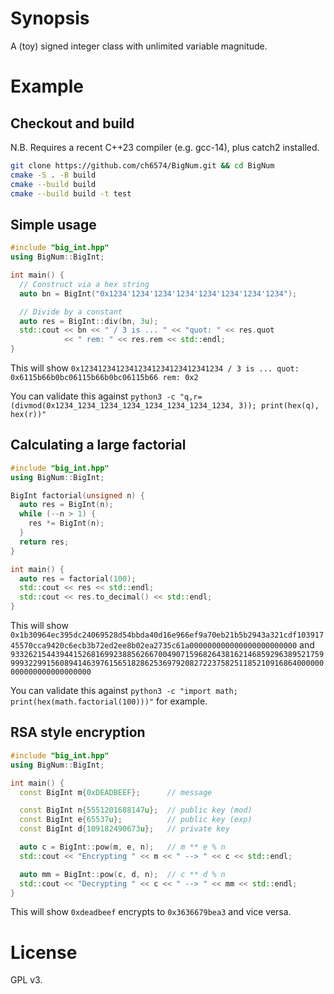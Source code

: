 # Synopsis
A (toy) signed integer class with unlimited variable magnitude.

# Example
## Checkout and build
N.B. Requires a recent C++23 compiler (e.g. gcc-14), plus catch2 installed.

```bash
git clone https://github.com/ch6574/BigNum.git && cd BigNum
cmake -S . -B build
cmake --build build
cmake --build build -t test
```

## Simple usage
```c++
#include "big_int.hpp"
using BigNum::BigInt;

int main() {
  // Construct via a hex string
  auto bn = BigInt("0x1234'1234'1234'1234'1234'1234'1234'1234");

  // Divide by a constant
  auto res = BigInt::div(bn, 3u);
  std::cout << bn << " / 3 is ... " << "quot: " << res.quot
            << " rem: " << res.rem << std::endl;
}
```

This will show `0x12341234123412341234123412341234 / 3 is ... quot: 0x6115b66b0bc06115b66b0bc06115b66 rem: 0x2`

You can validate this against `python3 -c "q,r=(divmod(0x1234_1234_1234_1234_1234_1234_1234_1234, 3)); print(hex(q), hex(r))"`

## Calculating a large factorial
```c++
#include "big_int.hpp"
using BigNum::BigInt;

BigInt factorial(unsigned n) {
  auto res = BigInt(n);
  while (--n > 1) {
    res *= BigInt(n);
  }
  return res;
}

int main() {
  auto res = factorial(100);
  std::cout << res << std::endl;
  std::cout << res.to_decimal() << std::endl;
}
```

This will show `0x1b30964ec395dc24069528d54bbda40d16e966ef9a70eb21b5b2943a321cdf10391745570cca9420c6ecb3b72ed2ee8b02ea2735c61a000000000000000000000000`
and `93326215443944152681699238856266700490715968264381621468592963895217599993229915608941463976156518286253697920827223758251185210916864000000000000000000000000`

You can validate this against `python3 -c "import math; print(hex(math.factorial(100)))"` for example.

## RSA style encryption
```c++
#include "big_int.hpp"
using BigNum::BigInt;

int main() {
  const BigInt m{0xDEADBEEF};      // message

  const BigInt n{5551201688147u};  // public key (mod)
  const BigInt e{65537u};          // public key (exp)
  const BigInt d{109182490673u};   // private key

  auto c = BigInt::pow(m, e, n);   // m ** e % n
  std::cout << "Encrypting " << m << " --> " << c << std::endl;

  auto mm = BigInt::pow(c, d, n);  // c ** d % n
  std::cout << "Decrypting " << c << " --> " << mm << std::endl;
}
```

This will show `0xdeadbeef` encrypts to `0x3636679bea3` and vice versa.


# License
GPL v3.
